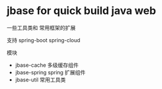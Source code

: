 # jbase for quick build java web 


一些工具类和 常用框架的扩展

支持 spring-boot spring-cloud


模块
- jbase-cache 多级缓存组件
- jbase-spring spring 扩展组件
- jbase-util 常用工具类






